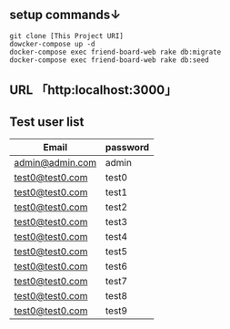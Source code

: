 ## setup commands↓
```
git clone [This Project URI]
dowcker-compose up -d
docker-compose exec friend-board-web rake db:migrate
docker-compose exec friend-board-web rake db:seed
```

## URL 「http:localhost:3000」


## Test user list

| Email | password |
----|----
| admin@admin.com | admin |
| test0@test0.com | test0 |
| test0@test0.com | test1 |
| test0@test0.com | test2 |
| test0@test0.com | test3 |
| test0@test0.com | test4 |
| test0@test0.com | test5 |
| test0@test0.com | test6 |
| test0@test0.com | test7 |
| test0@test0.com | test8 |
| test0@test0.com | test9 |
